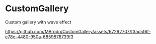 # CustomGallery
Custom gallery with wave effect


https://github.com/MBrodo/CustomGallery/assets/67292707/f3ac5f6f-e78e-4480-950a-6859878739f3


